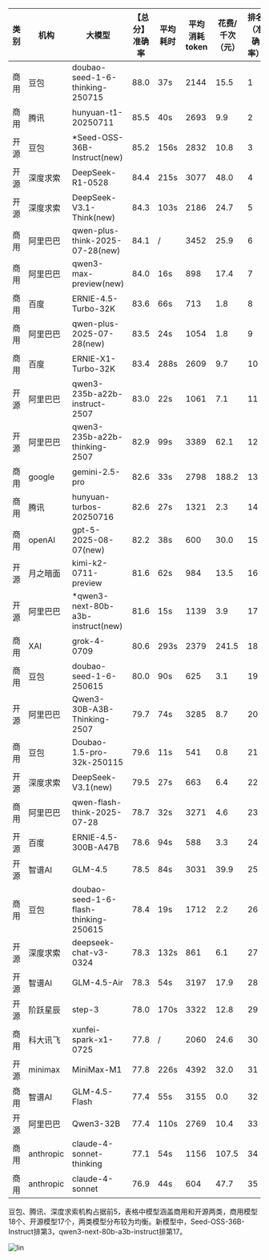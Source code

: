
|类别|机构|大模型|【总分】准确率|平均耗时|平均消耗token|花费/千次（元）|排名（准确率）|
|---|---|-----|-------------------|-------|-----------|-----------|-----------|
|商用|豆包|doubao-seed-1-6-thinking-250715|88.0|37s|2144|15.5|1|
|商用|腾讯|hunyuan-t1-20250711|85.5|40s|2693|9.9|2|
|开源|豆包|*Seed-OSS-36B-Instruct(new)|85.2|156s|2832|10.8|3|
|开源|深度求索|DeepSeek-R1-0528|84.4|215s|3077|48.0|4|
|开源|深度求索|DeepSeek-V3.1-Think(new)|84.3|103s|2186|24.7|5|
|商用|阿里巴巴|qwen-plus-think-2025-07-28(new)|84.1|/|3452|25.9|6|
|商用|阿里巴巴|qwen3-max-preview(new)|84.0|16s|898|17.4|7|
|商用|百度|ERNIE-4.5-Turbo-32K|83.6|66s|713|1.8|8|
|商用|阿里巴巴|qwen-plus-2025-07-28(new)|83.5|24s|1054|1.8|9|
|商用|百度|ERNIE-X1-Turbo-32K|83.4|288s|2609|9.7|10|
|开源|阿里巴巴|qwen3-235b-a22b-instruct-2507|83.0|22s|1061|7.1|11|
|开源|阿里巴巴|qwen3-235b-a22b-thinking-2507|82.9|99s|3389|62.1|12|
|商用|google|gemini-2.5-pro|82.6|33s|2798|188.2|13|
|商用|腾讯|hunyuan-turbos-20250716|82.6|27s|1321|2.3|14|
|商用|openAI|gpt-5-2025-08-07(new)|82.2|38s|600|30.0|15|
|开源|月之暗面|kimi-k2-0711-preview|81.6|62s|984|13.5|16|
|开源|阿里巴巴|*qwen3-next-80b-a3b-instruct(new)|81.6|15s|1139|3.9|17|
|商用|XAI|grok-4-0709|80.6|293s|2379|241.5|18|
|商用|豆包|doubao-seed-1-6-250615|80.0|90s|625|3.1|19|
|开源|阿里巴巴|Qwen3-30B-A3B-Thinking-2507|79.7|74s|3285|8.7|20|
|商用|豆包|Doubao-1.5-pro-32k-250115|79.6|11s|541|0.8|21|
|开源|深度求索|DeepSeek-V3.1(new)|79.5|27s|663|6.4|22|
|商用|阿里巴巴|qwen-flash-think-2025-07-28|78.7|32s|3271|4.6|23|
|开源|百度|ERNIE-4.5-300B-A47B|78.6|94s|588|3.3|24|
|开源|智谱AI|GLM-4.5|78.5|84s|3031|39.9|25|
|商用|豆包|doubao-seed-1-6-flash-thinking-250615|78.4|19s|1712|2.2|26|
|开源|深度求索|deepseek-chat-v3-0324|78.3|132s|861|6.1|27|
|开源|智谱AI|GLM-4.5-Air|78.3|54s|3197|17.9|28|
|开源|阶跃星辰|step-3|78.0|170s|3322|12.8|29|
|商用|科大讯飞|xunfei-spark-x1-0725|77.8|/|2060|24.6|30|
|开源|minimax|MiniMax-M1|77.8|226s|4392|32.0|31|
|商用|智谱AI|GLM-4.5-Flash|77.4|55s|3155|0.0|32|
|开源|阿里巴巴|Qwen3-32B|77.4|110s|2769|10.4|33|
|商用|anthropic|claude-4-sonnet-thinking|77.1|54s|1156|107.5|34|
|商用|anthropic|claude-4-sonnet|76.9|44s|604|47.7|35|<br><br>


豆包、腾讯、深度求索机构占据前5，表格中模型涵盖商用和开源两类，商用模型18个、开源模型17个，两类模型分布较为均衡。新模型中，Seed-OSS-36B-Instruct排第3，qwen3-next-80b-a3b-instruct排第17。

![lin](../pic/总分.png)